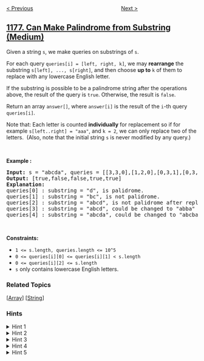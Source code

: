 <!--|This file generated by command(leetcode description); DO NOT EDIT.    |-->
<!--+----------------------------------------------------------------------+-->
<!--|@author    openset <openset.wang@gmail.com>                           |-->
<!--|@link      https://github.com/openset                                 |-->
<!--|@home      https://github.com/openset/leetcode                        |-->
<!--+----------------------------------------------------------------------+-->

[< Previous](https://github.com/openset/leetcode/tree/master/problems/diet-plan-performance "Diet Plan Performance")
　　　　　　　　　　　　　　　　
[Next >](https://github.com/openset/leetcode/tree/master/problems/number-of-valid-words-for-each-puzzle "Number of Valid Words for Each Puzzle")

## [1177. Can Make Palindrome from Substring (Medium)](https://leetcode.com/problems/can-make-palindrome-from-substring "构建回文串检测")

<p>Given a string <code>s</code>, we make queries on substrings of <code>s</code>.</p>

<p>For each query <code>queries[i] = [left, right, k]</code>, we may <strong>rearrange</strong>&nbsp;the substring <code>s[left], ..., s[right]</code>, and then choose <strong>up to</strong> <code>k</code> of them to replace with any lowercase English letter.&nbsp;</p>

<p>If the substring&nbsp;is possible to be a&nbsp;palindrome string after the operations above, the result of the query is <code>true</code>.&nbsp;Otherwise, the result&nbsp;is <code>false</code>.</p>

<p>Return an array <code>answer[]</code>, where <code>answer[i]</code> is the result of the <code>i</code>-th query <code>queries[i]</code>.</p>

<p>Note that: Each letter is counted <strong>individually</strong> for replacement so&nbsp;if for example&nbsp;<code>s[left..right] = &quot;aaa&quot;</code>, and <code>k = 2</code>, we can only replace two of the letters.&nbsp; (Also, note that the initial string <code>s</code>&nbsp;is never modified by any query.)</p>

<p>&nbsp;</p>
<p><strong>Example :</strong></p>

<pre>
<strong>Input:</strong> s = &quot;abcda&quot;, queries = [[3,3,0],[1,2,0],[0,3,1],[0,3,2],[0,4,1]]
<strong>Output:</strong> [true,false,false,true,true]
<strong>Explanation:</strong>
queries[0] : substring = &quot;d&quot;, is palidrome.
queries[1] :&nbsp;substring = &quot;bc&quot;, is not palidrome.
queries[2] :&nbsp;substring = &quot;abcd&quot;, is not palidrome after replacing only 1 character.
queries[3] :&nbsp;substring = &quot;abcd&quot;, could be changed to &quot;abba&quot; which is palidrome. Also this can be changed to &quot;baab&quot; first rearrange it &quot;bacd&quot; then replace &quot;cd&quot; with &quot;ab&quot;.
queries[4] :&nbsp;substring = &quot;abcda&quot;,&nbsp;could be changed to &quot;abcba&quot; which is palidrome.
</pre>

<p>&nbsp;</p>
<p><strong>Constraints:</strong></p>

<ul>
	<li><code>1 &lt;= s.length,&nbsp;queries.length&nbsp;&lt;= 10^5</code></li>
	<li><code>0 &lt;= queries[i][0] &lt;= queries[i][1] &lt;&nbsp;s.length</code></li>
	<li><code>0 &lt;= queries[i][2] &lt;= s.length</code></li>
	<li><code>s</code> only contains lowercase English letters.</li>
</ul>

### Related Topics
  [[Array](https://github.com/openset/leetcode/tree/master/tag/array/README.md)]
  [[String](https://github.com/openset/leetcode/tree/master/tag/string/README.md)]

### Hints
<details>
<summary>Hint 1</summary>
Since we can rearrange the substring, all we care about is the frequency of each character in that substring.
</details>

<details>
<summary>Hint 2</summary>
How to find the character frequencies efficiently ?
</details>

<details>
<summary>Hint 3</summary>
As a preprocess, calculate the accumulate frequency of all characters for all prefixes of the string.
</details>

<details>
<summary>Hint 4</summary>
How to check if a substring can be changed to a palindrome given its characters frequency ?
</details>

<details>
<summary>Hint 5</summary>
Count the number of odd frequencies, there can be at most one odd frequency in a palindrome.
</details>
